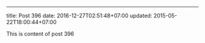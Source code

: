 ---
title: Post 396
date: 2016-12-27T02:51:48+07:00
updated: 2015-05-22T18:00:44+07:00

This is content of post 396